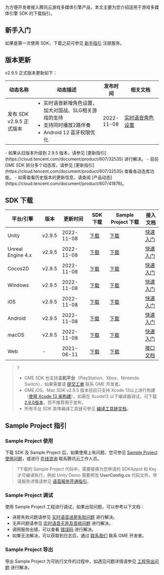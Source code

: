 为方便开发者接入腾讯云游戏多媒体引擎产品，本文主要为您介绍适用于游戏多媒体引擎 SDK 的下载指引。

## 新手入门

如果是第一次使用 SDK，下载之前可参见 [新手指引](https://cloud.tencent.com/document/product/607/51583) 注册服务。


## 版本更新

v2.9.5 正式版本更新如下：

<table >
<thead>
<tr>
<th width="18%">动态名称</th>
<th width="44%">动态描述</th>
 <th width="14%">发布时间</th>  
<th width="24%">相关文档</th>
</tr>
</thead>
<tbody><tr>
<td>发布 SDK v2.9.5 正式版本</td>
<td ><ul style="margin:0;">
<li >实时语音新增角色设置，加大对国战、SLG相关游戏的支持</li>
<li >支持同时播放2路伴奏</li>
<li >Android 12 蓝牙权限优化</li>
</ul ></td>
<td>2022-11-08</td> 
<td><a href="https://cloud.tencent.com/document/product/607/78847">实时语音角色设置</a></td>
</tr>
</tbody></table>

<dx-alert infotype="notice" title="更新注意">
-  如果从旧版本升级到 2.9.5 版本，请参见 [更新指引](https://cloud.tencent.com/document/product/607/32535) 进行解决。
-  目前 GME SDK 拆分多个动态库，请参见 [更新指引](https://cloud.tencent.com/document/product/607/32535) 查看各动态库功能。
-  如需查看历史版本的更新信息，请查阅 [产品动态](https://cloud.tencent.com/document/product/607/41876)。
</dx-alert> 

## SDK 下载

| 平台/引擎  |   版本          | 更新时间   | SDK 下载                                                     | Sample Project 下载                                          | 接入文档                                                 |
| ----------------- | ---------- | ---------- | ------------------------------------------------------------ | ------------------------------------------------------------ | ------------------------------------------------------------ |
| Unity   | v2.9.5    | 2022-11-08 | [下载](https://dldir1v6.qq.com/hudongzhibo/QCloud_TGP/GME/GME2.9.5/Other/GME_Unity_Audio_WithPlugins_SDK_2.9.5.4ba50d28.zip) | [下载](https://dldir1v6.qq.com/hudongzhibo/QCloud_TGP/GME/GME2.9.5/Other/GME_Unity_Audio_WithPlugins_Demo_2.9.5.4ba50d28.zip) | [快速入门](https://cloud.tencent.com/document/product/607/18248) |
| Unreal Engine 4.x | v2.9.5  |  2022-11-08 | [下载](https://dldir1v6.qq.com/hudongzhibo/QCloud_TGP/GME/GME2.9.5/Other/GME_Unreal422_Audio_WithPlugins_SDK_2.9.5.4ba50d28.zip) | [下载](https://dldir1v6.qq.com/hudongzhibo/QCloud_TGP/GME/GME2.9.5/Other/GME_Unreal422_Audio_WithPlugins_Demo_2.9.5.4ba50d28.zip) | [快速入门](https://cloud.tencent.com/document/product/607/18267) |
| Cocos2D      | v2.9.5       |  2022-11-08 | [下载](https://dldir1v6.qq.com/hudongzhibo/QCloud_TGP/GME/GME2.9.5/Other/GME_Cocos_Audio_WithPlugins_SDK_2.9.5.4ba50d28.zip) | [下载](https://dldir1v6.qq.com/hudongzhibo/QCloud_TGP/GME/GME2.9.5/Other/GME_Cocos_Audio_WithPlugins_Demo_2.9.5.4ba50d28.zip) | [快速入门](https://cloud.tencent.com/document/product/607/18292) |
| Windows      | v2.9.5       | 2022-11-08 | [下载](https://dldir1v6.qq.com/hudongzhibo/QCloud_TGP/GME/GME2.9.5/Windows/GME_Windows_audio_sdk_2.9.5.83c5106c.zip) | [下载](https://dldir1v6.qq.com/hudongzhibo/QCloud_TGP/GME/GME2.9.5/Windows/GME_Windows_audio_example_project_2.9.5.83c5106c.zip) | [快速入门](https://cloud.tencent.com/document/product/607/56374) |
| iOS        | v2.9.5         | 2022-11-08 | [下载](https://dldir1v6.qq.com/hudongzhibo/QCloud_TGP/GME/GME2.9.5/iOS/GME_ios_audio_sdk_2.9.5.83c5106c.zip) | [下载](https://dldir1v6.qq.com/hudongzhibo/QCloud_TGP/GME/GME2.9.5/iOS/GME_ios_audio_example_2.9.5.83c5106c.zip) | [快速入门](https://cloud.tencent.com/document/product/607/56374) |
| Android    | v2.9.5         | 2022-11-08 | [下载](https://dldir1v6.qq.com/hudongzhibo/QCloud_TGP/GME/GME2.9.5/Android/GME_android_audio_sdk_2.9.5.83c5106c.zip) | [下载](https://dldir1v6.qq.com/hudongzhibo/QCloud_TGP/GME/GME2.9.4/Android/GME_android_audio_example_2.9.4.6a1a3105.zip) | [快速入门](https://cloud.tencent.com/document/product/607/56374) |
| macOS     | v2.9.5          | 2022-11-08| [下载](https://dldir1v6.qq.com/hudongzhibo/QCloud_TGP/GME/GME2.9.5/Mac/GME_mac_audio_sdk_2.9.5.83c5106c.zip) | [下载](https://dldir1v6.qq.com/hudongzhibo/QCloud_TGP/GME/GME2.9.5/Mac/GME_mac_audio_demo_2.9.5.83c5106c.zip) | [快速入门](https://cloud.tencent.com/document/product/607/56374) |
| Web      | -          | 2021-06-11 | [下载](https://dldir1.qq.com/hudongzhibo/QCloud_TGP/GME/GME2.8.1/H5/GME_Web_SDK_2.8.1.47.zip) | [下载](https://dldir1.qq.com/hudongzhibo/QCloud_TGP/GME/GME2.8.1/H5/GME_Web_Demo_2.8.1.47.zip) | [接口文档](https://cloud.tencent.com/document/product/607/32157) |


> ?
>
> - GME SDK 也支持**主机平台**（PlayStation、Xbox、Nintendo Switch），如果需要请 [提交工单](https://console.cloud.tencent.com/workorder/category) 联系 GME 开发者。
> - GME iOS、Mac SDK v2.9.5 版本目前只支持 Xcode 13以上进行构建（[使用 Xcode 13 来构建](https://developer.apple.com/ios/submit/)），如需在 Xcode13 以下编译器调试，可下载 [2.9.0版本](https://dldir1v6.qq.com/hudongzhibo/QCloud_TGP/GME/GME2.9.0/iOS/GME_ios_audio_sdk_2.9.0.756c12ea.zip)，但不推荐用于发布。
> - 所有平台 SDK 具体编译工具链可参见 [编译工具链文档](https://cloud.tencent.com/document/product/607/71331)。


## Sample Project 指引

### Sample Project 使用

下载 SDK 及 Sample Project 后，如果使用上有问题，您可参见 [Sample Project使用问题](https://cloud.tencent.com/document/product/607/51456)，或进行 [在线咨询](https://cloud.tencent.com/online-service?from=connect-us) 联系腾讯云工作人员。

> ?下载的 Sample Project 代码中，需要替换为您申请的 SDKAppid 和 Key 才可编译执行，例如 Unity Demo 需要修改 **UserConfig.cs** 代码文件。申请服务详情请参见 [语音服务开通指引](https://cloud.tencent.com/document/product/607/10782)。

### Sample Project 调试

使用 Sample Project 工程进行调试，如果出现问题，可以参考以下文档：

- 进房失败问题请参见 [实时语音进房失败问题](https://cloud.tencent.com/document/product/607/51462) 进行解决。
- 无声问题请参见 [实时语音无声及音频问题](https://cloud.tencent.com/document/product/607/51463) 进行解决。
- 调用服务出错，可以查看 [错误码](https://cloud.tencent.com/document/product/607/15173) 进行解决。
- 如果无法解决，可以获取到日志后，通过 [联系我们](https://cloud.tencent.com/document/product/607/48708) 联系 GME 开发者。



### Sample Project 导出

导出 Sample Project 为可执行文件的过程中，如遇见问题详情请参见 [工程导出问题](https://cloud.tencent.com/document/product/607/51457) 进行解决。
